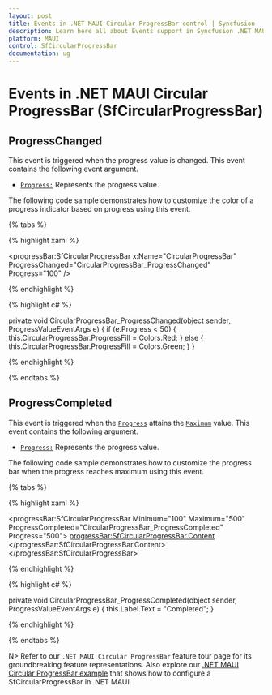 ```yaml
---
layout: post
title: Events in .NET MAUI Circular ProgressBar control | Syncfusion
description: Learn here all about Events support in Syncfusion .NET MAUI Circular ProgressBar control, its elements and more.
platform: MAUI
control: SfCircularProgressBar
documentation: ug
---
```


# Events in .NET MAUI Circular ProgressBar (SfCircularProgressBar)

## ProgressChanged

This event is triggered when the progress value is changed. This event contains the following event argument.

* [`Progress:`](https://help.syncfusion.com/cr/maui/Syncfusion.Maui.ProgressBar.ProgressValueEventArgs.html#Syncfusion_Maui_ProgressBar_ProgressValueEventArgs_Progress) Represents the progress value.

The following code sample demonstrates how to customize the color of a progress indicator based on progress using this event. 

{% tabs %} 

{% highlight xaml %}

<progressBar:SfCircularProgressBar x:Name="CircularProgressBar" 
                                   ProgressChanged="CircularProgressBar_ProgressChanged"
                                   Progress="100" />

{% endhighlight %}

{% highlight c# %}

private void CircularProgressBar_ProgressChanged(object sender, ProgressValueEventArgs e)
{
    if (e.Progress < 50)
    {
        this.CircularProgressBar.ProgressFill = Colors.Red;
    }
    else
    {
        this.CircularProgressBar.ProgressFill = Colors.Green;
    }
}

{% endhighlight %}

{% endtabs %} 

## ProgressCompleted

This event is triggered when the [`Progress`](https://help.syncfusion.com/cr/maui/Syncfusion.Maui.ProgressBar.ProgressBarBase.html#Syncfusion_Maui_ProgressBar_ProgressBarBase_Progress) attains the [`Maximum`](https://help.syncfusion.com/cr/maui/Syncfusion.Maui.ProgressBar.ProgressBarBase.html#Syncfusion_Maui_ProgressBar_ProgressBarBase_Maximum) value. This event contains the following argument.

* [`Progress:`](https://help.syncfusion.com/cr/maui/Syncfusion.Maui.ProgressBar.ProgressValueEventArgs.html#Syncfusion_Maui_ProgressBar_ProgressValueEventArgs_Progress) Represents the progress value.

The following code sample demonstrates how to customize the progress bar when the progress reaches maximum using this event. 

{% tabs %} 

{% highlight xaml %}

<progressBar:SfCircularProgressBar Minimum="100" 
                                   Maximum="500" 
                                   ProgressCompleted="CircularProgressBar_ProgressCompleted" 
                                   Progress="500">
    <progressBar:SfCircularProgressBar.Content>
        <Grid WidthRequest="150">
            <Label x:Name="Label" 
                   Text="Start" 
                   FontSize="15"
                   HorizontalTextAlignment="Center" 
                   VerticalTextAlignment="Center" />
        </Grid>
    </progressBar:SfCircularProgressBar.Content>
</progressBar:SfCircularProgressBar>

{% endhighlight %}

{% highlight c# %}

private void CircularProgressBar_ProgressCompleted(object sender, ProgressValueEventArgs e)
{
    this.Label.Text = "Completed";
}

{% endhighlight %}

{% endtabs %} 

N> Refer to our `.NET MAUI Circular ProgressBar` feature tour page for its groundbreaking feature representations. Also explore our [.NET MAUI Circular ProgressBar example](https://github.com/syncfusion/maui-demos/) that shows how to configure a SfCircularProgressBar in .NET MAUI.